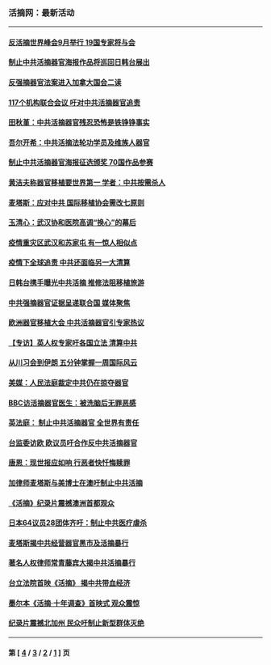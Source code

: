 ### 活摘网：最新活动
---
#### [反活摘世界峰会9月举行 19国专家将与会](../../pages/nf5883/n13201492.md?09080430) 
#### [制止中共活摘器官海报作品将巡回日韩台展出](../../pages/nf5883/n13177791.md?09080430) 
#### [反强摘器官法案进入加拿大国会二读](../../pages/nf5883/n13033450.md?09080430) 
#### [117个机构联合会议 吁对中共活摘器官追责](../../pages/nf5883/n12775087.md?09080430) 
#### [田秋堇：中共活摘器官残忍恐怖是铁铮铮事实](../../pages/nf5883/n12702148.md?09080430) 
#### [吾尔开希：中共活摘法轮功学员及维族人器官](../../pages/nf5883/n12693197.md?09080430) 
#### [制止中共活摘器官海报征选颁奖 70国作品参赛](../../pages/nf5883/n12692050.md?09080430) 
#### [黄洁夫称器官移植要世界第一 学者：中共按需杀人](../../pages/nf5883/n12572329.md?09080430) 
#### [麦塔斯：应对中共 国际移植协会需改七原则](../../pages/nf5883/n12514711.md?09080430) 
#### [玉清心：武汉协和医院高调“换心”的幕后](../../pages/nf5883/n12298730.md?09080430) 
#### [疫情重灾区武汉和苏家屯 有一惊人相似点](../../pages/nf5883/n12150824.md?09080430) 
#### [疫情下全球追责 中共还面临另一大清算](../../pages/nf5883/n12070397.md?09080430) 
#### [日韩台携手曝光中共活摘 推修法阻移植旅游](../../pages/nf5883/n11712046.md?09080430) 
#### [中共强摘器官证据呈递联合国 媒体聚焦](../../pages/nf5883/n11546426.md?09080430) 
#### [欧洲器官移植大会 中共活摘器官引专家热议](../../pages/nf5883/n11539095.md?09080430) 
#### [【专访】英人权专家吁各国立法 清算中共](../../pages/nf5883/n11367315.md?09080430) 
#### [从川习会到伊朗 五分钟掌握一周国际风云](../../pages/nf5883/n11338520.md?09080430) 
#### [美媒：人民法庭裁定中共仍在掠夺器官](../../pages/nf5883/n11334897.md?09080430) 
#### [BBC访活摘器官医生：被洗脑后无罪恶感](../../pages/nf5883/n11335935.md?09080430) 
#### [英法庭： 制止中共活摘器官 全世界有责任](../../pages/nf5883/n11330691.md?09080430) 
#### [台监委访欧 欧议员吁合作反中共活摘器官](../../pages/nf5883/n11109190.md?09080430) 
#### [唐恩：现世报应如响 行恶者快忏悔赎罪](../../pages/nf5883/n11104016.md?09080430) 
#### [加律师麦塔斯与美博士在澳吁制止中共活摘](../../pages/nf5883/n10724764.md?09080430) 
#### [《活摘》纪录片震撼澳洲首都观众](../../pages/nf5883/n10722747.md?09080430) 
#### [日本64议员28团体齐吁：制止中共医疗虐杀](../../pages/nf5883/n10587757.md?09080430) 
#### [麦塔斯揭中共经营器官黑市及活摘暴行](../../pages/nf5883/n10442407.md?09080430) 
#### [著名人权律师常青藤宾大揭中共活摘暴行](../../pages/nf5883/n10318181.md?09080430) 
#### [台立法院首映《活摘》 揭中共带血经济](../../pages/nf5883/n9938847.md?09080430) 
#### [墨尔本《活摘·十年调查》首映式 观众震惊](../../pages/nf5883/n9522572.md?09080430) 
#### [纪录片震撼北加州 民众吁制止新型群体灭绝](../../pages/nf5883/n9188314.md?09080430) 

---
#### 第 [ [4](./4.md?09080430) / [3](./3.md?09080430) / [2](./2.md?09080430) / [1](./1.md?09080430) ] 页
